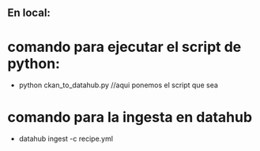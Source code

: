 ## En local:

# comando para ejecutar el script de python:
- python ckan_to_datahub.py //aqui ponemos el script que sea

# comando para la ingesta en datahub
- datahub ingest -c recipe.yml


